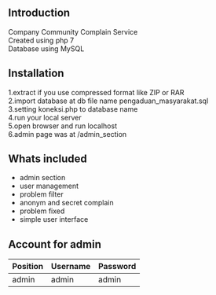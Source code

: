 ## Introduction ##  
Company Community Complain Service  
Created using php 7  
Database using MySQL  

## Installation ##  
 1.extract if you use compressed format like ZIP or RAR  
 2.import database at db file name pengaduan_masyarakat.sql  
 3.setting koneksi.php to database name  
 4.run your local server  
 5.open browser and run localhost  
 6.admin page was at /admin_section  

## Whats included ##  

- admin section  
- user management  
- problem filter  
- anonym and secret complain  
- problem fixed  
- simple user interface  

## Account for admin ##  

| Position   | Username    | Password     |
|------------|-------------|--------------|
| admin      | admin       | admin        |

